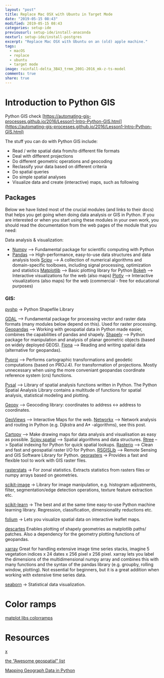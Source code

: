 ```yaml
---
layout: "post"
title: Replace Mac OSX with Ubuntu in Target Mode
date: "2019-05-15 08:43"
modified: 2019-05-15 08:43
categories: setup-ide
previousurl: setup-ide/install-anaconda
nexturl: setup-ide/install-postgres
excerpt: "Replace Mac OSX with Ubuntu on an (old) apple machine."
tags:
  - macOS
  - replace
  - ubuntu
  - target mode
image: rainfall-delta_3B43_trmm_2001-2016_mk-z-ts-model
comments: true
share: true
---
```


# Introduction to Python GIS

Python GIS
check [https://automating-gis-processes.github.io/2016/Lesson1-Intro-Python-GIS.html](https://automating-gis-processes.github.io/2016/Lesson1-Intro-Python-GIS.html)

The stuff you can do with Python GIS include:

- Read / write spatial data from/to different file formats
- Deal with different projections
- Do different geometric operations and geocoding
- Reclassify your data based on different criteria
- Do spatial queries
- Do simple spatial analyses
- Visualize data and create (interactive) maps, such as following


## Packages

Below we have listed most of the crucial modules (and links to their docs) that helps you get going when doing data analysis or GIS in Python. If you are interested or when you start using these modules in your own work, you should read the documentation from the web pages of the module that you need:

Data analysis & visualization:
- [Numpy](http://www.numpy.org) –> Fundamental package for scientific computing with Python
- [Pandas](http://pandas.pydata.org) –> High-performance, easy-to-use data structures and data analysis tools
[Scipy](https://www.scipy.org/about.html) –> A collection of numerical algorithms and domain-specific toolboxes, including signal processing, optimization and statistics
[Matplotlib](https://matplotlib.org) –> Basic plotting library for Python
[Bokeh](http://bokeh.pydata.org/en/latest/) –> Interactive visualizations for the web (also maps)
[Plotly](https://plot.ly/python/) –> Interactive visualizations (also maps) for the web (commercial - free for educational purposes)

### GIS:

[pyshp](https://pypi.org/project/pyshp/) -> Python Shapefile Library

[GDAL](https://www.gdal.org) –> Fundamental package for processing vector and raster data formats (many modules below depend on this). Used for raster processing.
[Geopandas](http://geopandas.org/#description) –> Working with geospatial data in Python made easier, combines the capabilities of pandas and shapely.
[Shapely](https://pypi.org/project/Shapely/) –> Python package for manipulation and analysis of planar geometric objects (based on widely deployed GEOS).
[Fiona](https://pypi.org/project/Fiona/) –> Reading and writing spatial data (alternative for geopandas).

[Pyproj](https://pypi.org/project/pyproj/) –> Performs cartographic transformations and geodetic computations (based on PROJ.4). For transformation of projections. Mostly unnecessary when using the more conveniant geopandas coordinate reference system (crs) functions.

[Pysal](https://pysal.readthedocs.io/en/latest/) –> Library of spatial analysis functions written in Python. The Python Spatial Analysis Library contains a multitude of functions for spatial analysis, statistical modeling and plotting.

[Geopy](https://geopy.readthedocs.io/en/latest/) –> Geocoding library: coordinates to address <-> address to coordinates.

[GeoViews](http://geo.holoviews.org/index.html) –> Interactive Maps for the web.
[Networkx](https://networkx.github.io/documentation/networkx-1.10/overview.html) –> Network analysis and routing in Python (e.g. Dijkstra and A* -algorithms), see this post.

[Cartopy](https://scitools.org.uk/cartopy/docs/latest/index.html) –> Make drawing maps for data analysis and visualisation as easy as possible.
[Scipy.spatial](https://docs.scipy.org/doc/scipy/reference/spatial.html) –> Spatial algorithms and data structures.
[Rtree](http://toblerity.org/rtree/) –> Spatial indexing for Python for quick spatial lookups.
[Rasterio](https://github.com/mapbox/rasterio) –> Clean and fast and geospatial raster I/O for Python.
[RSGISLib](https://www.rsgislib.org/index.html#python-documentation) –> Remote Sensing and GIS Software Library for Python.
[georasters](https://pypi.org/project/georasters/) -> Provides a fast and flexible tool to work with GIS raster files.

[rasterstats](https://pythonhosted.org/rasterstats/) -> For zonal statistics. Extracts statistics from rasters files or numpy arrays based on geometries.

[scikit-image](https://scikit-image.org) -> Library for image manipulation, e.g. histogram adjustments, filter, segmentation/edge detection operations, texture feature extraction etc.

[scikit-learn](https://scikit-learn.org/stable/) -> The best and at the same time easy-to-use Python machine learning library. Regression, classification, dimensionality reductions etc.

[folium](https://github.com/python-visualization/folium) -> Lets you visualize spatial data on interactive leaflet maps.

[descartes](https://pypi.org/project/descartes/) Enables plotting of shapely geometries as matplotlib paths/ patches. Also a dependency for the geometry plotting functions of geopandas.

[xarray](https://xarray.pydata.org/en/stable/) Great for handling extensive image time series stacks, imagine 5 vegetation indices x 24 dates x 256 pixel x 256 pixel. xarray lets you label the dimensions of the multidimensional numpy array and combines this with many functions and the syntax of the pandas library (e.g. groupby, rolling window, plotting). Not essential for beginners, but it is a great addition when working with extensive time series data.

[seaborn](https://seaborn.pydata.org) -> Statistical data visualization.

# Color ramps

[matplot libs colorramps](https://matplotlib.org/tutorials/colors/colormaps.html)

# Resources

[x](https://medium.com/@chrieke/essential-geospatial-python-libraries-5d82fcc38731)

[the “Awesome geospatial" list](https://github.com/sacridini/Awesome-Geospatial)

[Mapping Geograph Data in Python](https://towardsdatascience.com/mapping-geograph-data-in-python-610a963d2d7f)
